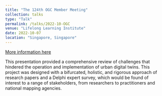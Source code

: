 ```yaml
---
title: "The 124th OGC Member Meeting"
collection: talks
type: "Talk"
permalink: /talks/2022-10-OGC
venue: "Lifelong Learning Institute"
date: 2022-10-07
location: "Singapore, Singapore"
---
```


[More information here](https://portal.ogc.org/meet/?p=default&mid=90)

This presentation provided a comprehensive review of challenges that hindered the operation and implementation of urban digital twins. This project was designed with a bifurcated, holistic, and rigorous approach of research papers and a Delphi expert survey, which would be found of interest to a range of stakeholders, from
researchers to practitioners and national mapping agencies.
